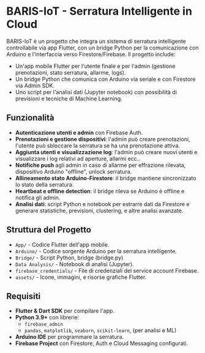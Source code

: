 # BARIS-IoT - Serratura Intelligente in Cloud

BARIS-IoT è un progetto che integra un sistema di serratura intelligente controllabile via app Flutter, con un bridge Python per la comunicazione con Arduino e l'interfaccia verso Firestore/Firebase. Il progetto include:
- Un'app mobile Flutter per l'utente finale e per l'admin (gestione prenotazioni, stato serratura, allarme, logs).
- Un bridge Python che comunica con Arduino via seriale e con Firestore via Admin SDK.
- Uno script per l'analisi dati (Jupyter notebook) con possibilità di previsioni e tecniche di Machine Learning.

## Funzionalità
- **Autenticazione utenti e admin** con Firebase Auth.
- **Prenotazioni e gestione dispositivi**: l'admin può creare prenotazioni, l'utente può sbloccare la serratura se ha una prenotazione attiva.
- **Aggiunta utenti e visualizzazione log**: l'admin può creare nuovi utenti e visualizzare i log relativi ad aperture, allarmi ecc..
- **Notifiche push** agli admin in caso di allarme per effrazione rilevata, dispositivo Arduino "offline", unlock serratura.
- **Allineamento stato Arduino-Firestore**: il bridge mantiene sincronizzato lo stato della serratura.
- **Heartbeat e offline detection**: il bridge rileva se Arduino è offline e notifica gli admin.
- **Analisi dati**: script Python e notebook per estrarre dati da Firestore e generare statistiche, previsioni, clustering, e altre analisi avanzate.

## Struttura del Progetto
- `App/` - Codice Flutter dell'app mobile.
- `Arduino/` - Codice sorgente Arduino per la serratura intelligente.
- `Bridge/` - Script Python, bridge (bridge.py)
- `Data Analysis/` - Notebook di analisi (Jupyter).
- `firebase_credentials/` - File di credenziali del service account Firebase.
- `assets/` - Icone, immagini, e risorse grafiche Flutter.

## Requisiti
- **Flutter & Dart SDK** per compilare l'app.
- **Python 3.9+** con librerie:  
  - `firebase_admin`
  - `pandas`, `matplotlib`, `seaborn`, `scikit-learn`, (per analisi e ML)
- **Arduino IDE** per programmare la serratura.
- **Firebase Project** con Firestore, Auth e Cloud Messaging configurati.